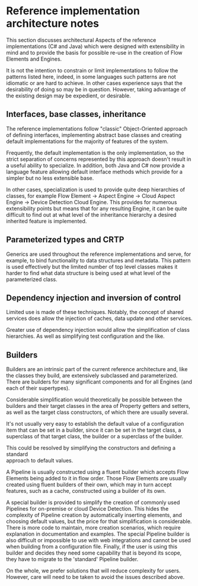 # Reference implementation architecture notes

This section discusses architectural Aspects of the reference implementations
(C# and Java) which were designed with extensibility in mind and to provide the basis
for possible re-use in the creation of Flow Elements and Engines.

It is not the intention to constrain or limit implementations to follow
the patterns listed here, indeed, in some languages such patterns are not
idiomatic or are hard to achieve. In other cases experience says that the
desirability of doing so may be in question.
However, taking advantage of the existing design may be expedient, or desirable.

## Interfaces, base classes, inheritance

The reference implementations follow "classic" Object-Oriented approach of defining
interfaces, implementing abstract base classes and creating default
implementations for the majority of features of the system.

Frequently, the default implementation is the only implementation, so the
strict separation of concerns represented by this approach doesn't result
in a useful ability to specialize. In addition, both Java and C# now provide
a language feature allowing default interface methods which provide for a simpler but no less
extensible base.

In other cases, specialization is used to provide quite deep hierarchies of
classes, for example Flow Element -> Aspect Engine -> Cloud Aspect Engine ->
Device Detection Cloud Engine. This provides for numerous extensibility points
but means that for any resulting Engine, it can be quite difficult to find
out at what level of the inheritance hierarchy a desired inherited feature
is implemented.

## Parameterized types and CRTP

Generics are used throughout the reference implementations and serve, for
example, to bind functionality to data structures and metadata.
This pattern is used effectively
but the limited number of top level classes makes it harder to find what
data structure is being used at what level of the parameterized class.

## Dependency injection and inversion of control

Limited use is made of these techniques. Notably, the concept of shared services
does allow the injection of caches, data update and other services.

Greater use of dependency injection would allow the simplification of class
hierarchies. As well as simplifying test configuration and the like.

## Builders

Builders are an intrinsic part of the current reference architecture and,
like the classes they build, are extensively subclassed and parameterized. There
are builders for many significant components and for all Engines (and each of their
supertypes).

Considerable simplification would theoretically be possible between the builders and
their target classes in the area of Property getters and setters, as well as
the target class constructors, of which there are usually several.

It's not usually very easy to establish the default value of a configuration item that
can be set in a builder, since it can be set in the target class, a superclass
of that target class, the builder or a superclass of the builder.

This could be resolved by simplifying the constructors and defining a standard  
approach to default values.

A Pipeline is usually constructed using a fluent builder which accepts Flow Elements
being added to it in flow order. Those Flow Elements are usually created using
fluent builders of their own, which may in turn accept features, such as a cache,
constructed using a builder of its own.

A special builder is provided to simplify the creation of commonly used Pipelines
for on-premise or cloud Device Detection. This hides the complexity
of Pipeline creation by automatically inserting elements, and choosing
default values, but the price for that simplification is considerable. There is
more code to maintain, more creation scenarios, which require explanation in
documentation and examples. The special Pipeline builder is also difficult or
impossible to use with web integrations and cannot be used when building from a
configuration file. Finally, if the user is using this builder and decides they
need some capability that is beyond its scope, they have to migrate to the
'standard' Pipeline builder.

On the whole, we prefer solutions that will reduce complexity for users. However,
care will need to be taken to avoid the issues described above.
